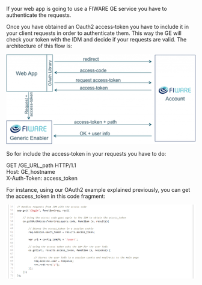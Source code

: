 If your web app is going to use a FIWARE GE service you have to authenticate the
requests.

Once you have obtained an Oauth2 access‐token you have to include it in your
client requests in order to authenticate them. This way the GE will check your
token with the IDM and decide if your requests are valid. The architecture of
this flow is:

[![HowToImplementOAuth2InYourApplication5](images/HowToImplementOAuth2InYourApplication51-1024x485.png)](images/HowToImplementOAuth2InYourApplication51.png)

So for include the access‐token in your requests you have to do:

GET /GE_URL_path HTTP/1.1  
 Host: GE_hostname  
 X-­Auth-Token: access_token

For instance, using our OAuth2 example explained previously, you can get the
access_token in this code fragment:

[![HowToImplementOAuth2InYourApplication6](images/HowToImplementOAuth2InYourApplication6.png)](images/HowToImplementOAuth2InYourApplication6.png)
